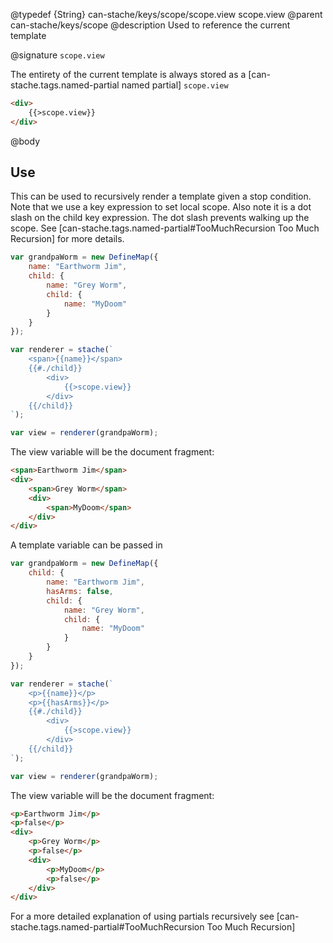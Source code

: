 @typedef {String} can-stache/keys/scope/scope.view scope.view
@parent can-stache/keys/scope
@description Used to reference the current template

@signature `scope.view`

The entirety of the current template is always stored as a [can-stache.tags.named-partial named partial] `scope.view`

```html
<div>
	{{>scope.view}}
</div>
```

@body

## Use

This can be used to recursively render a template given a stop condition.
Note that we use a key expression to set local scope. Also note it is
a dot slash on the child key expression.
The dot slash prevents walking up the scope. See [can-stache.tags.named-partial#TooMuchRecursion Too Much Recursion] for more details.

```js
var grandpaWorm = new DefineMap({
	name: "Earthworm Jim",
	child: {
		name: "Grey Worm",
		child: {
			name: "MyDoom"
		}
	}
});

var renderer = stache(`
	<span>{{name}}</span>
	{{#./child}}
		<div>
			{{>scope.view}}
		</div>
	{{/child}}
`);

var view = renderer(grandpaWorm);
```

The view variable will be the document fragment:

```html
<span>Earthworm Jim</span>
<div>
	<span>Grey Worm</span>
	<div>
		<span>MyDoom</span>
	</div>
</div>
```

A template variable can be passed in

```js
var grandpaWorm = new DefineMap({
	child: {
		name: "Earthworm Jim",
		hasArms: false,
		child: {
			name: "Grey Worm",
			child: {
				name: "MyDoom"
			}
		}
	}
});

var renderer = stache(`
	<p>{{name}}</p>
	<p>{{hasArms}}</p>
	{{#./child}}
		<div>
			{{>scope.view}}
		</div>
	{{/child}}
`);

var view = renderer(grandpaWorm);
```

The view variable will be the document fragment:

```html
<p>Earthworm Jim</p>
<p>false</p>
<div>
	<p>Grey Worm</p>
	<p>false</p>
	<div>
		<p>MyDoom</p>
		<p>false</p>
	</div>
</div>
```

For a more detailed explanation of using partials recursively see [can-stache.tags.named-partial#TooMuchRecursion Too Much Recursion]
